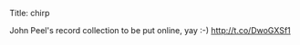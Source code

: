 Title: chirp

John Peel's record collection to be put online, yay :-) <a href="http://t.co/DwoGXSf1">http://t.co/DwoGXSf1</a>
